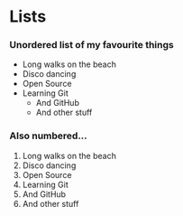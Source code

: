 # Lists

### Unordered list of my favourite things
- Long walks on the beach
- Disco dancing
- Open Source
- Learning Git
  - And GitHub
  - And other stuff
  
### Also numbered...
1. Long walks on the beach
2. Disco dancing
3. Open Source
  1. Learning Git
  2. And GitHub
4. And other stuff
